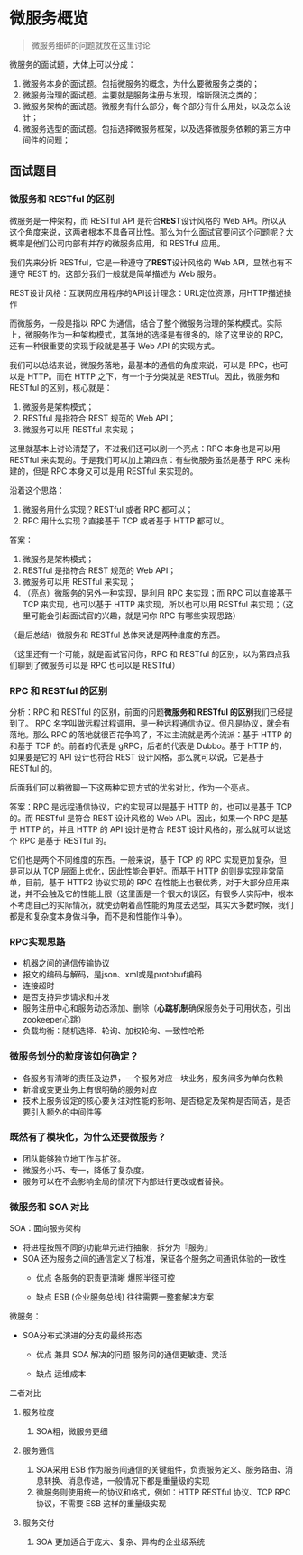 # 微服务概览

> 微服务细碎的问题就放在这里讨论

微服务的面试题，大体上可以分成：
1. 微服务本身的面试题。包括微服务的概念，为什么要微服务之类的；
2. 微服务治理的面试题。主要就是服务注册与发现，熔断限流之类的；
3. 微服务架构的面试题。微服务有什么部分，每个部分有什么用处，以及怎么设计；
4. 微服务选型的面试题。包括选择微服务框架，以及选择微服务依赖的第三方中间件的问题；

## 面试题目
### 微服务和 RESTful 的区别

微服务是一种架构，而 RESTful API 是符合**REST**设计风格的 Web API。所以从这个角度来说，这两者根本不具备可比性。那么为什么面试官要问这个问题呢？大概率是他们公司内部有并存的微服务应用，和 RESTful 应用。

我们先来分析 RESTful，它是一种遵守了**REST**设计风格的 Web API，显然也有不遵守 REST 的。这部分我们一般就是简单描述为 Web 服务。

REST设计风格：互联网应用程序的API设计理念：URL定位资源，用HTTP描述操作


而微服务，一般是指以 RPC 为通信，结合了整个微服务治理的架构模式。实际上，微服务作为一种架构模式，其落地的选择是有很多的，除了这里说的 RPC，还有一种很重要的实现手段就是基于 Web API 的实现方式。

我们可以总结来说，微服务落地，最基本的通信的角度来说，可以是 RPC，也可以是 HTTP。而在 HTTP 之下，有一个子分类就是 RESTful。因此，微服务和 RESTful 的区别，核心就是：
1. 微服务是架构模式；
2. RESTful 是指符合 REST 规范的 Web API；
3. 微服务可以用 RESTful 来实现；

这里就基本上讨论清楚了，不过我们还可以刷一个亮点：RPC 本身也是可以用 RESTful 来实现的。于是我们可以加上第四点：有些微服务虽然是基于 RPC 来构建的，但是 RPC 本身又可以是用 RESTful 来实现的。

沿着这个思路：
1. 微服务用什么实现？RESTful 或者 RPC 都可以；
2. RPC 用什么实现？直接基于 TCP 或者基于 HTTP 都可以。

答案：
1. 微服务是架构模式；
2. RESTful 是指符合 REST 规范的 Web API；
3. 微服务可以用 RESTful 来实现；
4. （亮点）微服务的另外一种实现，是利用 RPC 来实现；而 RPC 可以直接基于 TCP 来实现，也可以基于 HTTP 来实现，所以也可以用 RESTful 来实现；（这里可能会引起面试官的兴趣，就是问你 RPC 有哪些实现思路）

（最后总结）微服务和 RESTful 总体来说是两种维度的东西。

（这里还有一个可能，就是面试官问你，RPC 和 RESTful 的区别，以为第四点我们聊到了微服务可以是 RPC 也可以是 RESTful）

### RPC 和 RESTful 的区别

分析：RPC 和 RESTful 的区别，前面的问题**微服务和 RESTful 的区别**我们已经提到了。 RPC 名字叫做远程过程调用，是一种远程通信协议。但凡是协议，就会有落地。那么 RPC 的落地就很百花争鸣了，不过主流就是两个流派：基于 HTTP 的和基于 TCP 的。前者的代表是 gRPC，后者的代表是 Dubbo。基于 HTTP 的，如果要是它的 API 设计也符合 REST 设计风格，那么就可以说，它是基于 RESTful 的。

后面我们可以稍微聊一下这两种实现方式的优劣对比，作为一个亮点。

答案：RPC 是远程通信协议，它的实现可以是基于 HTTP 的，也可以是基于 TCP 的。而 RESTful 是符合 REST 设计风格的 Web API。因此，如果一个 RPC 是基于 HTTP 的，并且 HTTP 的 API 设计是符合 REST 设计风格的，那么就可以说这个 RPC 是基于 RESTful 的。

它们也是两个不同维度的东西。一般来说，基于 TCP 的 RPC 实现更加复杂，但是可以从 TCP 层面上优化，因此性能会更好。而基于 HTTP 的则是实现非常简单，目前，基于 HTTP2 协议实现的 RPC 在性能上也很优秀，对于大部分应用来说，并不会触及它的性能上限（这里面是一个很大的误区，有很多人实际中，根本不考虑自己的实际情况，就使劲朝着高性能的角度去选型，其实大多数时候，我们都是和复杂度本身做斗争，而不是和性能作斗争）。

### RPC实现思路
  - 机器之间的通信传输协议
  - 报文的编码与解码，是json、xml或是protobuf编码
  - 连接超时
  - 是否支持异步请求和并发
  - 服务注册中心和服务动态添加、删除（**心跳机制**确保服务处于可用状态，引出zookeeper心跳）
  - 负载均衡：随机选择、轮询、加权轮询、一致性哈希

### 微服务划分的粒度该如何确定？
- 各服务有清晰的责任及边界，一个服务对应一块业务，服务间多为单向依赖
- 新增或变更业务上有很明确的服务对应
- 技术上服务设定的核心要关注对性能的影响、是否稳定及架构是否简洁，是否要引入额外的中间件等

### 既然有了模块化，为什么还要微服务？

- 团队能够独立地工作与扩张。
- 微服务小巧、专一，降低了复杂度。
- 服务可以在不会影响全局的情况下内部进行更改或者替换。

### 微服务和 SOA 对比

SOA：面向服务架构
- 将进程按照不同的功能单元进行抽象，拆分为『服务』
- SOA 还为服务之间的通信定义了标准，保证各个服务之间通讯体验的一致性
  - 优点
        各服务的职责更清晰
        爆照半径可控
        
  - 缺点
        ESB (企业服务总线) 往往需要一整套解决方案


微服务：
- SOA分布式演进的分支的最终形态
  - 优点
        兼具 SOA 解决的问题
        服务间的通信更敏捷、灵活

  - 缺点
        运维成本


二者对比
1. 服务粒度
   1. SOA粗，微服务更细

2. 服务通信
   1. SOA采用 ESB 作为服务间通信的关键组件，负责服务定义、服务路由、消息转换、消息传递，一般情况下都是重量级的实现
   2. 微服务则使用统一的协议和格式，例如：HTTP RESTful 协议、TCP RPC 协议，不需要 ESB 这样的重量级实现

3. 服务交付
   1. SOA 更加适合于庞大、复杂、异构的企业级系统


